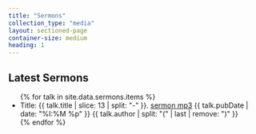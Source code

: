 ```yaml
---
title: "Sermons"
collection_type: "media"
layout: sectioned-page
container-size: medium
heading: 1
---
```


## Latest Sermons
<ul>
  {% for talk in site.data.sermons.items %}
    <li>Title: {{ talk.title | slice: 13 | split: "-" }}. <a href="{{ talk.enclosure.link }}">sermon mp3</a> {{ talk.pubDate | date: "%I:%M %p" }} {{ talk.author | split: "(" | last | remove: ")" }}</li>
  {% endfor %}    
</ul>
